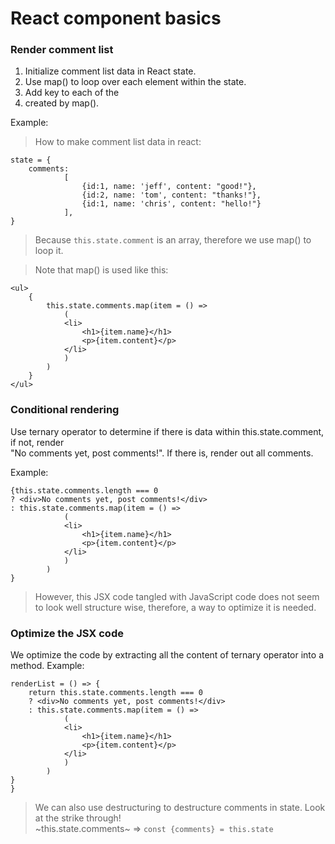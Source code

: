 # React component basics

### Render comment list
1. Initialize comment list data in React state.  
2. Use map() to loop over each element within the state.  
3. Add key to each of the <li> created by map().  

Example:  
>How to make comment list data in react:  
```
state = {
    comments: 
            [
                {id:1, name: 'jeff', content: "good!"},
                {id:2, name: 'tom', content: "thanks!"},
                {id:1, name: 'chris', content: "hello!"}
            ],
}  
```  
>Because `this.state.comment` is an array, therefore we use map() to loop it.  

>Note that map() is used like this:  
```  
<ul>
    {
        this.state.comments.map(item = () =>
            (
            <li>
                <h1>{item.name}</h1>
                <p>{item.content}</p>
            </li>
            )
        )
    }  
</ul>  
```  

### Conditional rendering
Use ternary operator to determine if there is data within this.state.comment, if not, render  
"No comments yet, post comments!". If there is, render out all comments.  

Example:  
```
{this.state.comments.length === 0
? <div>No comments yet, post comments!</div>
: this.state.comments.map(item = () =>
            (
            <li>
                <h1>{item.name}</h1>
                <p>{item.content}</p>
            </li>
            )
        )
}
```  
>However, this JSX code tangled with JavaScript code does not seem to look well structure wise, therefore, a way to optimize it is needed.  

### Optimize the JSX code  
We optimize the code by extracting all the content of ternary operator into a method. 
Example:  
```
renderList = () => {
    return this.state.comments.length === 0
    ? <div>No comments yet, post comments!</div>
    : this.state.comments.map(item = () =>
            (
            <li>
                <h1>{item.name}</h1>
                <p>{item.content}</p>
            </li>
            )
        )
}
}
```  
>We can also use destructuring to destructure comments in state. Look at the strike through!  
~this.state.comments~ => `const {comments} = this.state`  

